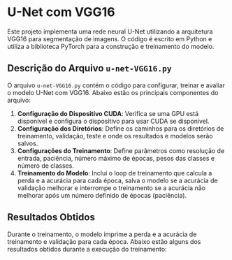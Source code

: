 # U-Net com VGG16

Este projeto implementa uma rede neural U-Net utilizando a arquitetura VGG16 para segmentação de imagens. O código é escrito em Python e utiliza a biblioteca PyTorch para a construção e treinamento do modelo.

## Descrição do Arquivo `u-net-VGG16.py`

O arquivo `u-net-VGG16.py` contém o código para configurar, treinar e avaliar o modelo U-Net com VGG16. Abaixo estão os principais componentes do arquivo:

1. **Configuração do Dispositivo CUDA**: Verifica se uma GPU está disponível e configura o dispositivo para usar CUDA se disponível.
2. **Configuração dos Diretórios**: Define os caminhos para os diretórios de treinamento, validação, teste e onde os resultados e modelos serão salvos.
3. **Configurações do Treinamento**: Define parâmetros como resolução de entrada, paciência, número máximo de épocas, pesos das classes e número de classes.
4. **Treinamento do Modelo**: Inclui o loop de treinamento que calcula a perda e a acurácia para cada época, salva o modelo se a acurácia de validação melhorar e interrompe o treinamento se a acurácia não melhorar após um número definido de épocas (paciência).

## Resultados Obtidos

Durante o treinamento, o modelo imprime a perda e a acurácia de treinamento e validação para cada época. Abaixo estão alguns dos resultados obtidos durante a execução do treinamento:
